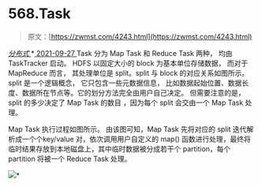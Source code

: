 <!--yml
category: 未分类
date: 0001-01-01 00:00:00
--->

# 568.Task

> 原文：[https://zwmst.com/4243.html](https://zwmst.com/4243.html)

   [ *分布式* ](https://zwmst.com/%e5%88%86%e5%b8%83%e5%bc%8f)*[ <time datetime="2021-09-28T00:28:58+08:00"> 2021-09-27 </time> ](https://zwmst.com/4243.html)  Task 分为 Map Task 和 Reduce Task 两种， 均由 TaskTracker 启动。 HDFS 以固定大小的 block 为基本单位存储数据， 而对于 MapReduce 而言， 其处理单位是 split。split 与 block 的对应关系如图所示。 split 是一个逻辑概念， 它只包含一些元数据信息， 比如数据起始位置、数据长度、数据所在节点等。它的划分方法完全由用户自己决定。 但需要注意的是，split 的多少决定了 Map Task 的数目 ，因为每个 split 会交由一个 Map Task 处理。

Map Task 执行过程如图所示。 由该图可知，Map Task 先将对应的 split 迭代解析成一个个key/value 对，依次调用用户自定义的 map() 函数进行处理，最终将临时结果存放到本地磁盘上，其中临时数据被分成若干个 partition，每个 partition 将被一个 Reduce Task 处理。

![](img/6ea69b2e708a5f9ed635d41a1b09d140.png)*